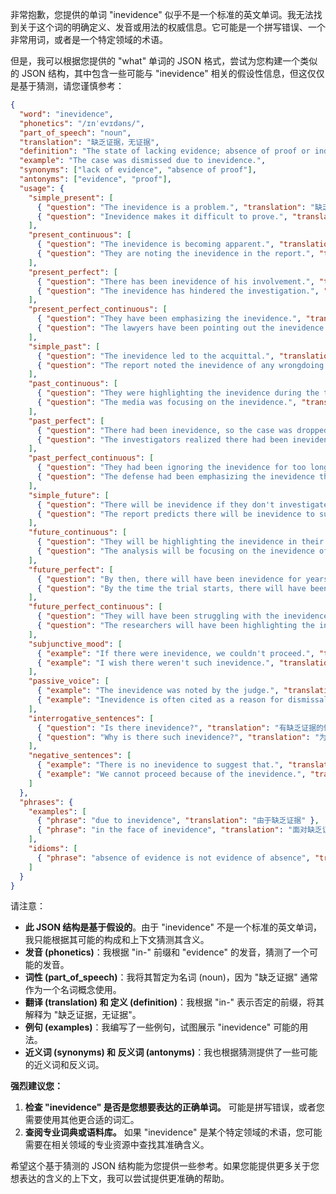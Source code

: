 非常抱歉，您提供的单词 "inevidence" 似乎不是一个标准的英文单词。我无法找到关于这个词的明确定义、发音或用法的权威信息。它可能是一个拼写错误、一个非常用词，或者是一个特定领域的术语。

但是，我可以根据您提供的 "what" 单词的 JSON 格式，尝试为您构建一个类似的 JSON 结构，其中包含一些可能与 "inevidence" 相关的假设性信息，但这仅仅是基于猜测，请您谨慎参考：

```json
{
  "word": "inevidence",
  "phonetics": "/ɪnˈevɪdəns/",
  "part_of_speech": "noun",
  "translation": "缺乏证据，无证据",
  "definition": "The state of lacking evidence; absence of proof or indication.",
  "example": "The case was dismissed due to inevidence.",
  "synonyms": ["lack of evidence", "absence of proof"],
  "antonyms": ["evidence", "proof"],
  "usage": {
    "simple_present": [
      { "question": "The inevidence is a problem.", "translation": "缺乏证据是个问题。" },
      { "question": "Inevidence makes it difficult to prove.", "translation": "缺乏证据使得证明变得困难。" }
    ],
    "present_continuous": [
      { "question": "The inevidence is becoming apparent.", "translation": "缺乏证据变得显而易见。" },
      { "question": "They are noting the inevidence in the report.", "translation": "他们在报告中记录了缺乏证据的情况。" }
    ],
    "present_perfect": [
      { "question": "There has been inevidence of his involvement.", "translation": "一直缺乏他参与的证据。" },
      { "question": "The inevidence has hindered the investigation.", "translation": "缺乏证据阻碍了调查。" }
    ],
    "present_perfect_continuous": [
      { "question": "They have been emphasizing the inevidence.", "translation": "他们一直在强调缺乏证据。" },
      { "question": "The lawyers have been pointing out the inevidence of a direct link.", "translation": "律师们一直在指出缺乏直接联系的证据。" }
    ],
    "simple_past": [
      { "question": "The inevidence led to the acquittal.", "translation": "缺乏证据导致了无罪释放。" },
      { "question": "The report noted the inevidence of any wrongdoing.", "translation": "报告指出缺乏任何不当行为的证据。" }
    ],
    "past_continuous": [
      { "question": "They were highlighting the inevidence during the trial.", "translation": "他们在审判期间强调缺乏证据。" },
      { "question": "The media was focusing on the inevidence.", "translation": "媒体关注的是缺乏证据。" }
    ],
    "past_perfect": [
      { "question": "There had been inevidence, so the case was dropped.", "translation": "由于缺乏证据，案件被撤销。" },
      { "question": "The investigators realized there had been inevidence from the start.", "translation": "调查人员意识到从一开始就缺乏证据。" }
    ],
    "past_perfect_continuous": [
      { "question": "They had been ignoring the inevidence for too long.", "translation": "他们长期以来一直忽视缺乏证据的情况。" },
      { "question": "The defense had been emphasizing the inevidence throughout the trial.", "translation": "辩方在整个审判过程中一直在强调缺乏证据。" }
    ],
    "simple_future": [
      { "question": "There will be inevidence if they don't investigate properly.", "translation": "如果他们不进行适当的调查，将会缺乏证据。" },
      { "question": "The report predicts there will be inevidence to support the claims.", "translation": "报告预测将缺乏证据来支持这些说法。" }
    ],
    "future_continuous": [
      { "question": "They will be highlighting the inevidence in their arguments.", "translation": "他们将在辩论中强调缺乏证据。" },
      { "question": "The analysis will be focusing on the inevidence of a causal relationship.", "translation": "分析将侧重于缺乏因果关系的证据。" }
    ],
    "future_perfect": [
      { "question": "By then, there will have been inevidence for years.", "translation": "到那时，将已经缺乏证据多年。" },
      { "question": "By the time the trial starts, there will have been inevidence presented.", "translation": "到审判开始时，将已经出现了缺乏证据的情况。" }
    ],
    "future_perfect_continuous": [
      { "question": "They will have been struggling with the inevidence for a long time.", "translation": "他们将长期以来一直努力解决缺乏证据的问题。" },
      { "question": "The researchers will have been highlighting the inevidence for several months.", "translation": "研究人员将已经强调缺乏证据好几个月了。" }
    ],
    "subjunctive_mood": [
      { "example": "If there were inevidence, we couldn't proceed.", "translation": "如果缺乏证据，我们将无法继续。" },
      { "example": "I wish there weren't such inevidence.", "translation": "我希望没有这么多缺乏证据的情况。" }
    ],
    "passive_voice": [
      { "example": "The inevidence was noted by the judge.", "translation": "法官注意到了缺乏证据的情况。" },
      { "example": "Inevidence is often cited as a reason for dismissal.", "translation": "缺乏证据通常被认为是驳回诉讼的原因。" }
    ],
    "interrogative_sentences": [
      { "question": "Is there inevidence?", "translation": "有缺乏证据的情况吗？" },
      { "question": "Why is there such inevidence?", "translation": "为什么会如此缺乏证据？" }
    ],
    "negative_sentences": [
      { "example": "There is no inevidence to suggest that.", "translation": "没有证据表明这一点。" },
      { "example": "We cannot proceed because of the inevidence.", "translation": "由于缺乏证据，我们无法继续。" }
    ]
  },
  "phrases": {
    "examples": [
      { "phrase": "due to inevidence", "translation": "由于缺乏证据" },
      { "phrase": "in the face of inevidence", "translation": "面对缺乏证据的情况" }
    ],
    "idioms": [
      { "phrase": "absence of evidence is not evidence of absence", "translation": "没有证据并不表示不存在" }
    ]
  }
}
```

请注意：

*   **此 JSON 结构是基于假设的**。由于 "inevidence" 不是一个标准的英文单词，我只能根据其可能的构成和上下文猜测其含义。
*   **发音 (phonetics)**：我根据 "in-" 前缀和 "evidence" 的发音，猜测了一个可能的发音。
*   **词性 (part\_of\_speech)**：我将其暂定为名词 (noun)，因为 "缺乏证据" 通常作为一个名词概念使用。
*   **翻译 (translation) 和 定义 (definition)**：我根据 "in-" 表示否定的前缀，将其解释为 "缺乏证据，无证据"。
*   **例句 (examples)**：我编写了一些例句，试图展示 "inevidence" 可能的用法。
*   **近义词 (synonyms) 和 反义词 (antonyms)**：我也根据猜测提供了一些可能的近义词和反义词。

**强烈建议您：**

1.  **检查 "inevidence" 是否是您想要表达的正确单词。** 可能是拼写错误，或者您需要使用其他更合适的词汇。
2.  **查阅专业词典或语料库。** 如果 "inevidence" 是某个特定领域的术语，您可能需要在相关领域的专业资源中查找其准确含义。

希望这个基于猜测的 JSON 结构能为您提供一些参考。如果您能提供更多关于您想表达的含义的上下文，我可以尝试提供更准确的帮助。
 
